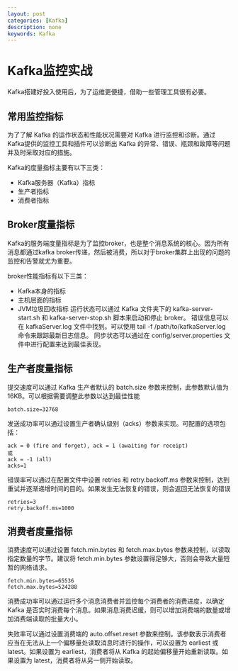 ```yaml
---
layout: post
categories: [Kafka]
description: none
keywords: Kafka
---
```

# Kafka监控实战
Kafka搭建好投入使用后，为了运维更便捷，借助一些管理工具很有必要。

## 常用监控指标
为了了解 Kafka 的运作状态和性能状况需要对 Kafka 进行监控和诊断。通过Kafka提供的监控工具和插件可以诊断出 Kafka 的异常、错误、瓶颈和故障等问题并及时采取对应的措施。

Kafka的度量指标主要有以下三类：
- Kafka服务器（Kafka）指标
- 生产者指标
- 消费者指标

## Broker度量指标
Kafka的服务端度量指标是为了监控broker，也是整个消息系统的核心。因为所有消息都通过kafka broker传递，然后被消费，所以对于broker集群上出现的问题的监控和告警就尤为重要。

broker性能指标有以下三类：
- Kafka本身的指标
- 主机层面的指标
- JVM垃圾回收指标
运行状态可以通过 Kafka 文件夹下的 kafka-server-start.sh 和 kafka-server-stop.sh 脚本来启动和停止 broker。
错误信息可以在 kafkaServer.log 文件中找到。可以使用 tail -f /path/to/kafkaServer.log 命令来跟踪最新日志信息。
同步状态可以通过在 config/server.properties 文件中进行配置来达到最佳表现。

## 生产者度量指标
提交速度可以通过 Kafka 生产者默认的 batch.size 参数来控制，此参数默认值为16KB。可以根据需要调整此参数以达到最佳性能
```
batch.size=32768
```
发送成功率可以通过设置生产者确认级别（acks）参数来实现。可配置的选项包括：
```
ack = 0 (fire and forget), ack = 1 (awaiting for receipt) 
或 
ack = -1 (all)
acks=1
```
错误率可以通过在配置文件中设置 retries 和 retry.backoff.ms 参数来控制，达到重试并逐渐递增时间的目的。如果发生无法恢复的错误，则会返回无法恢复的错误
```
retries=3
retry.backoff.ms=1000
```

## 消费者度量指标
消费速度可以通过设置 fetch.min.bytes 和 fetch.max.bytes 参数来控制，以读取指定数量的字节。建议将 fetch.min.bytes 参数设置得足够大，否则会导致大量短暂的网络请求。
```
fetch.min.bytes=65536
fetch.max.bytes=524288
```
消费成功率可以通过运行多个消息消费者并监控每个消费者的消费进度，以确定 Kafka 是否实时消费每个消息。如果消息消费迟缓，则可以增加消费端的数量或增加消费端读取的批量大小。

失败率可以通过设置消费端的 auto.offset.reset 参数来控制。该参数表示消费者应当在无法从上一个偏移量处读取消息时进行的操作，可以设置为 earliest 或 latest。如果设置为 earliest，消费者将从 Kafka 的起始偏移量开始重新读取。如果设置为 latest，消费者将从另一侧开始读取。